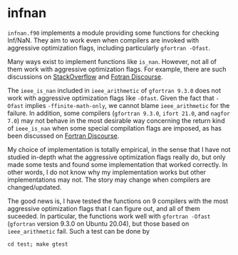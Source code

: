 # infnan

`infnan.f90` implements a module providing some functions for checking Inf/NaN. They aim to work
even when compilers are invoked with aggressive optimization flags, including particularly `gfortran -Ofast`.

Many ways exist to implement functions like `is_nan`. However, not all of them work with
aggressive optimization flags. For example, there are such discussions on
[StackOverflow](https://stackoverflow.com/questions/15944614) and [Fotran Discourse](https://fortran-lang.discourse.group/t/checking-inf-nan-when-compilers-are-invoked-with-aggressive-optimization-flags/1851).

The `ieee_is_nan` included in `ieee_arithmetic` of `gfortran 9.3.0` does not work with aggressive
optimization flags like `-Ofast`.
Given the fact that `-Ofast` implies `-ffinite-math-only`, we cannot blame `ieee_arithmetic` for
the failure. In addition, some compilers
(`gfortran 9.3.0`, `ifort 21.0`, and `nagfor 7.0`) may not behave in the most desirable way concerning 
the return kind of `ieee_is_nan` when some special compilation flags are imposed, as has been discussed
on [Fortran Discourse](https://fortran-lang.discourse.group/t/is-this-expected-fortran-standard-is-not-respected-by-gfortran-fdefault-integer-8-ifort-i8-or-nagfor-i8).

My choice of implementation is totally empirical, in the sense that I have not studied in-depth what the aggressive optimization flags really do, but only made some tests and found some implementation that worked correctly. In other words, I do not know why my implementation works but other implementations may not. The story may change when compilers are changed/updated.

The good news is, I have tested the functions on 9 compilers with the most aggressive optimization flags that I can figure out, and all of them suceeded. In particular, the functions work well with `gfortran -Ofast` (`gfortran` version 9.3.0 on Ubuntu 20.04), but those based on `ieee_arithmetic` fail. Such a test can be done by
```
cd test; make gtest
```
